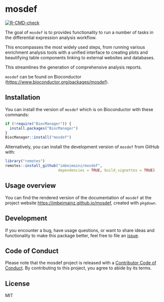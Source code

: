 # mosdef

<!-- badges: start -->
  [![R-CMD-check](https://github.com/imbeimainz/mosdef/actions/workflows/R-CMD-check.yaml/badge.svg)](https://github.com/imbeimainz/mosdef/actions/workflows/R-CMD-check.yaml)
<!-- badges: end -->
  
The goal of `mosdef` is to provides functionality to run a number of tasks in the differential expression analysis workflow. 

This encompasses the most widely used steps, from running various enrichment analysis tools with a unified interface to creating plots and beautifying table components linking to external websites and databases. 

This streamlines the generation of comprehensive analysis reports.

`mosdef` can be found on Bioconductor
(<https://www.bioconductor.org/packages/mosdef>).

## Installation

You can install the version of `mosdef` which is on Bioconductor with these commands:

``` r
if (!require("BiocManager")) {
  install.packages("BiocManager")
}
BiocManager::install("mosdef")
```

Alternatively, you can install the development version of `mosdef` from GitHub with:

``` r
library("remotes")
remotes::install_github("imbeimainz/mosdef", 
                        dependencies = TRUE, build_vignettes = TRUE)
```

## Usage overview

You can find the rendered version of the documentation of `mosdef` at
the project website <https://imbeimainz.github.io/mosdef>, created with `pkgdown`.

## Development

If you encounter a bug, have usage questions, or want to share ideas and
functionality to make this package better, feel free to file an
[issue](https://github.com/imbeimainz/mosdef/issues).

## Code of Conduct

Please note that the mosdef project is released with a [Contributor Code of Conduct](https://contributor-covenant.org/version/2/1/CODE_OF_CONDUCT.html). 
By contributing to this project, you agree to abide by its terms.

## License

MIT

